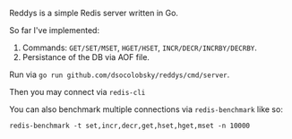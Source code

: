 Reddys is a simple Redis server written in Go.

So far I've implemented:
1. Commands: `GET/SET/MSET`, `HGET/HSET`, `INCR/DECR/INCRBY/DECRBY`.
2. Persistance of the DB via AOF file.

Run via `go run github.com/dsocolobsky/reddys/cmd/server`.

Then you may connect via `redis-cli`

You can also benchmark multiple connections via `redis-benchmark` like so:

`redis-benchmark -t set,incr,decr,get,hset,hget,mset -n 10000`